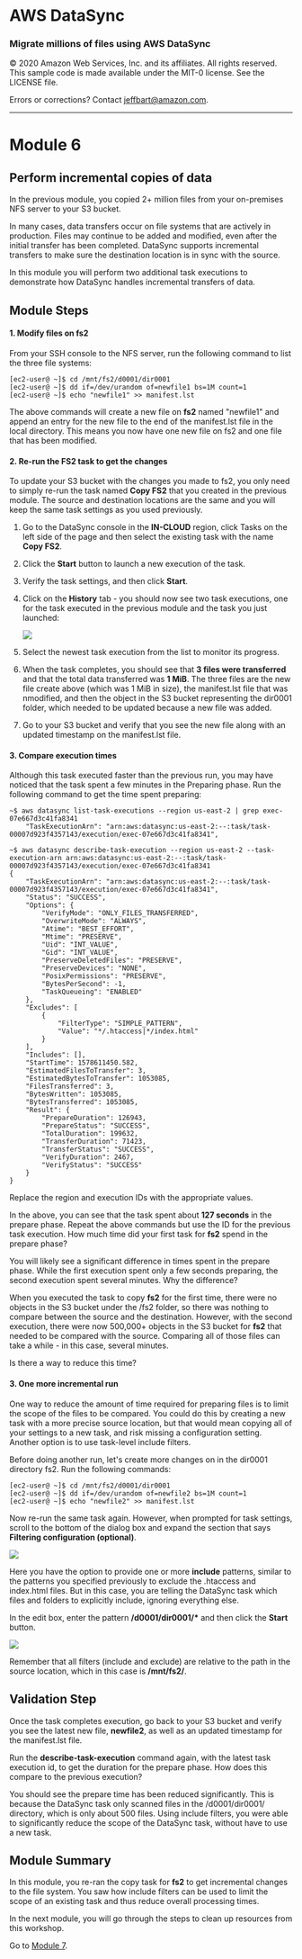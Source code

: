 # **AWS DataSync**

### Migrate millions of files using AWS DataSync

© 2020 Amazon Web Services, Inc. and its affiliates. All rights reserved.
This sample code is made available under the MIT-0 license. See the LICENSE file.

Errors or corrections? Contact [jeffbart@amazon.com](mailto:jeffbart@amazon.com).

---

# Module 6
## Perform incremental copies of data

In the previous module, you copied 2+ million files from your on-premises NFS server to your S3 bucket.

In many cases, data transfers occur on file systems that are actively in production.  Files may continue to be added and modified, even after the initial transfer has been completed.  DataSync supports incremental transfers to make sure the destination location is in sync with the source.

In this module you will perform two additional task executions to demonstrate how DataSync handles incremental transfers of data.

## Module Steps

#### 1. Modify files on fs2

From your SSH console to the NFS server, run the following command to list the three file systems:

    [ec2-user@ ~]$ cd /mnt/fs2/d0001/dir0001
    [ec2-user@ ~]$ dd if=/dev/urandom of=newfile1 bs=1M count=1
    [ec2-user@ ~]$ echo "newfile1" >> manifest.lst

The above commands will create a new file on **fs2** named "newfile1" and append an entry for the new file to the end of the manifest.lst file in the local directory.  This means you now have one new file on fs2 and one file that has been modified.

#### 2. Re-run the FS2 task to get the changes

To update your S3 bucket with the changes you made to fs2, you only need to simply re-run the task named **Copy FS2** that you created in the previous module.  The source and destination locations are the same and you will keep the same task settings as you used previously.

1. Go to the DataSync console in the **IN-CLOUD** region, click Tasks on the left side of the page and then select the existing task with the name **Copy FS2**.
2. Click the **Start** button to launch a new execution of the task.
3. Verify the task settings, and then click **Start**.
4. Click on the **History** tab - you should now see two task executions, one for the task executed in the previous module and the task you just launched:

    ![](../images/mod6ds1.png)

5. Select the newest task execution from the list to monitor its progress.
6. When the task completes, you should see that **3 files were transferred** and that the total data transferred was **1 MiB**.  The three files are the new file create above (which was 1 MiB in size), the manifest.lst file that was nmodified, and then the object in the S3 bucket representing the dir0001 folder, which needed to be updated because a new file was added.
7. Go to your S3 bucket and verify that you see the new file along with an updated timestamp on the manifest.lst file.

#### 3. Compare execution times

Although this task executed faster than the previous run, you may have noticed that the task spent a few minutes in the Preparing phase.  Run the following command to get the time spent preparing:

    ~$ aws datasync list-task-executions --region us-east-2 | grep exec-07e667d3c41fa8341
        "TaskExecutionArn": "arn:aws:datasync:us-east-2:--:task/task-00007d923f4357143/execution/exec-07e667d3c41fa8341",

    ~$ aws datasync describe-task-execution --region us-east-2 --task-execution-arn arn:aws:datasync:us-east-2:--:task/task-00007d923f4357143/execution/exec-07e667d3c41fa8341
    {
        "TaskExecutionArn": "arn:aws:datasync:us-east-2:--:task/task-00007d923f4357143/execution/exec-07e667d3c41fa8341",
        "Status": "SUCCESS",
        "Options": {
            "VerifyMode": "ONLY_FILES_TRANSFERRED",
            "OverwriteMode": "ALWAYS",
            "Atime": "BEST_EFFORT",
            "Mtime": "PRESERVE",
            "Uid": "INT_VALUE",
            "Gid": "INT_VALUE",
            "PreserveDeletedFiles": "PRESERVE",
            "PreserveDevices": "NONE",
            "PosixPermissions": "PRESERVE",
            "BytesPerSecond": -1,
            "TaskQueueing": "ENABLED"
        },
        "Excludes": [
            {
                "FilterType": "SIMPLE_PATTERN",
                "Value": "*/.htaccess|*/index.html"
            }
        ],
        "Includes": [],
        "StartTime": 1578611450.582,
        "EstimatedFilesToTransfer": 3,
        "EstimatedBytesToTransfer": 1053085,
        "FilesTransferred": 3,
        "BytesWritten": 1053085,
        "BytesTransferred": 1053085,
        "Result": {
            "PrepareDuration": 126943,
            "PrepareStatus": "SUCCESS",
            "TotalDuration": 199632,
            "TransferDuration": 71423,
            "TransferStatus": "SUCCESS",
            "VerifyDuration": 2467,
            "VerifyStatus": "SUCCESS"
        }
    }


Replace the region and execution IDs with the appropriate values.

In the above, you can see that the task spent about **127 seconds** in the prepare phase.  Repeat the above commands but use the ID for the previous task execution.  How much time did your first task for **fs2** spend in the prepare phase?

You will likely see a significant difference in times spent in the prepare phase.  While the first execution spent only a few seconds preparing, the second execution spent several minutes.  Why the difference?

When you executed the task to copy **fs2** for the first time, there were no objects in the S3 bucket under the /fs2 folder, so there was nothing to compare between the source and the destination.  However, with the second execution, there were now 500,000+ objects in the S3 bucket for **fs2** that needed to be compared with the source.  Comparing all of those files can take a while - in this case, several minutes.

Is there a way to reduce this time?

#### 3. One more incremental run

One way to reduce the amount of time required for preparing files is to limit the scope of the files to be compared.  You could do this by creating a new task with a more precise source location, but that would mean copying all of your settings to a new task, and risk missing a configuration setting.  Another option is to use task-level include filters.

Before doing another run, let's create more changes on in the dir0001 directory fs2.  Run the following commands:

    [ec2-user@ ~]$ cd /mnt/fs2/d0001/dir0001
    [ec2-user@ ~]$ dd if=/dev/urandom of=newfile2 bs=1M count=1
    [ec2-user@ ~]$ echo "newfile2" >> manifest.lst

Now re-run the same task again.  However, when prompted for task settings, scroll to the bottom of the dialog box and expand the section that says **Filtering configuration (optional)**.

![](../images/mod6ds2.png)

Here you have the option to provide one or more **include** patterns, similar to the patterns you specified previously to exclude the .htaccess and index.html files.  But in this case, you are telling the DataSync task which files and folders to explicitly include, ignoring everything else.

In the edit box, enter the pattern **/d0001/dir0001/\*** and then click the **Start** button.

![](../images/mod6ds3.png)

Remember that all filters (include and exclude) are relative to the path in the source location, which in this case is **/mnt/fs2/**.

## Validation Step

Once the task completes execution, go back to your S3 bucket and verify you see the latest new file, **newfile2**, as well as an updated timestamp for the manifest.lst file.

Run the **describe-task-execution** command again, with the latest task execution id, to get the duration for the prepare phase.  How does this compare to the previous execution?

You should see the prepare time has been reduced significantly.  This is because the DataSync task only scanned files in the /d0001/dir0001/ directory, which is only about 500 files.  Using include filters, you were able to significantly reduce the scope of the DataSync task, without have to use a new task.

## Module Summary

In this module, you re-ran the copy task for **fs2** to get incremental changes to the file system.  You saw how include filters can be used to limit the scope of an existing task and thus reduce overall processing times.

In the next module, you will go through the steps to clean up resources from this workshop.

Go to [Module 7](/workshops/nfs-million-files/module7).
